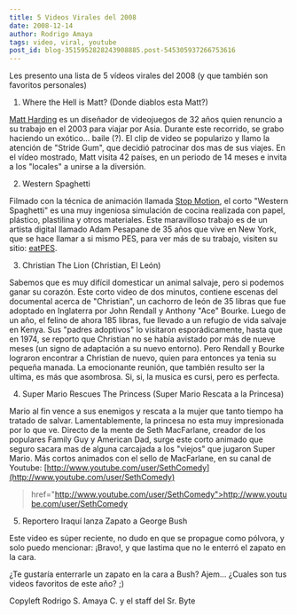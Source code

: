 ```yaml
---
title: 5 Videos Virales del 2008
date: 2008-12-14
author: Rodrigo Amaya
tags: video, viral, youtube
post_id: blog-3515952828243908885.post-545305937266753616
---
```


Les presento una lista de 5 vídeos virales del 2008 (y que también son favoritos personales)

1. Where the Hell is Matt? (Donde diablos esta Matt?)

[Matt Harding](http://www.wherethehellismatt.com/) es un
diseñador de videojuegos de 32 años quien renuncio a su trabajo en el 2003 para viajar por Asia. Durante este recorrido, se grabo haciendo un exótico... baile (?). El clip de video se popularizo y llamo la atención de "Stride Gum", que decidió patrocinar dos mas de sus viajes. En el vídeo mostrado, Matt visita 42 países, en un periodo de 14 meses e invita a los "locales" a unirse a la diversión.

2. Western Spaghetti

Filmado con la técnica de animación llamada [Stop Motion](http://www.srbyte.com/2008/11/stop-motion-fcil-y-divertido.html), el corto "Western Spaghetti" es una muy ingeniosa simulación de cocina realizada con papel, plástico, plastilina y otros materiales. Este maravilloso trabajo es de un artista digital llamado Adam Pesapane de 35 años que vive en New York, que se hace llamar a si mismo PES, para ver más de su trabajo, visiten su sitio: [eatPES](http://www.eatpes.com/index.html).

3. Christian The Lion (Christian, El León)

Sabemos que es muy difícil domesticar un animal salvaje, pero si podemos ganar su corazón. Este corto video de dos minutos, contiene escenas del documental acerca de "Christian", un cachorro de león de 35 libras que fue adoptado en Inglaterra por John Rendall y Anthony "Ace" Bourke. Luego de un año, el felino de ahora 185 libras, fue llevado a un refugio de vida salvaje en Kenya. Sus "padres adoptivos" lo visitaron esporádicamente, hasta que en 1974, se reporto que Christian no se había avistado por más de nueve meses (un signo de adaptación a su nuevo entorno). Pero Rendall y Bourke lograron encontrar a Christian de nuevo, quien para entonces ya tenia su pequeña manada. La emocionante reunión, que también resulto ser la ultima, es más que asombrosa. Si, si, la musica es cursi, pero es perfecta.

4. Super Mario Rescues The Princess (Super Mario Rescata a la Princesa)

Mario al fin vence a sus enemigos y rescata a la mujer que tanto tiempo ha tratado de salvar. Lamentablemente, la princesa no esta muy impresionada por lo que ve. Directo de la mente de Seth MacFarlane, creador de los populares Family Guy y American Dad, surge este corto animado que seguro sacara mas de alguna carcajada a los "viejos" que jugaron Super Mario. Más cortos animados con el sello de MacFarlane, en su canal de Youtube:
[http://www.youtube.com/user/SethComedy](http://www.youtube.com/user/SethComedy)
> href="http://www.youtube.com/user/SethComedy">http://www.youtube.com/user/SethComedy

5. Reportero Iraquí lanza Zapato a George Bush

Este video es súper reciente, no dudo en que se propague como pólvora, y solo puedo mencionar: ¡Bravo!, y que lastima que no le enterró el zapato en la cara.

¿Te gustaría enterrarle un zapato en la cara a Bush? Ajem... ¿Cuales son tus videos favoritos de este año? ;)

Copyleft Rodrigo S. Amaya C. y el staff del Sr. Byte